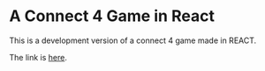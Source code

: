 # A Connect 4 Game in React

This is a development version of a connect 4 game made in REACT. 

The link is [here](https://GGoffaux.github.io/React_demo_connect4).


